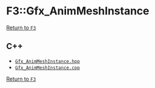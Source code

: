 # F3::Gfx_AnimMeshInstance

[Return to `F3`](/docs/F3.md)

## C++

- [`Gfx_AnimMeshInstance.hpp`](/c++/include/Gfx_AnimMeshInstance.hpp)
- [`Gfx_AnimMeshInstance.cpp`](/c++/source/Gfx_AnimMeshInstance.cpp)

[Return to `F3`](/docs/F3.md)